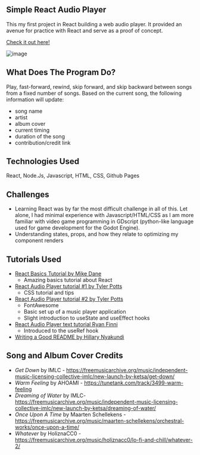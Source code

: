 ## Simple React Audio Player
This my first project in React building a web audio player. It provided an avenue for practice with React and serve as a proof of concept. 

[Check it out here!](https://michaeldevlee.github.io/react-audio-player)

![image](https://user-images.githubusercontent.com/58196525/167564774-af5e159e-116c-4a6a-8d31-473885823581.png)

## What Does The Program Do?
Play, fast-forward, rewind, skip forward, and skip backward between songs from a fixed number of songs. Based on the current song, the following information will update:
- song name
- artist
- album cover
- current timing
- duration of the song
- contribution/credit link   

## Technologies Used
React, Node.Js, Javascript, HTML, CSS, Github Pages

## Challenges
- Learning React was by far the most difficult challenge in all of this. Let alone, I had minimal experience with Javascript/HTML/CSS as I am more familiar with video game programming in GDscript (python-like language used for game development for the Godot Engine).
- Understanding states, props, and how they relate to optimizing my component renders

## Tutorials Used
- [React Basics Tutorial by Mike Dane](https://www.youtube.com/watch?v=ABQLwlE8MUA)
  - Amazing basics tutorial about React
- [React Audio Player tutorial #1 by Tyler Potts](https://www.youtube.com/watch?v=3ourkSxbd0Y)
  - CSS tutorial and tips
- [React Audio Player tutorial #2 by Tyler Potts](https://www.youtube.com/watch?v=M4TTeSVX3HI)
  - FontAwesome
  - Basic set up of a music player application
  - Slight introduction to useState and useEffect hooks
- [React Audio Player text tutorial Ryan Finni](https://letsbuildui.dev/articles/building-an-audio-player-with-react-hooks)
  - Introduced to the useRef hook
- [Writing a Good README by Hillary Nyakundi](https://www.freecodecamp.org/news/how-to-write-a-good-readme-file/)

## Song and Album Cover Credits
- *Get Down* by IMLC - https://freemusicarchive.org/music/independent-music-licensing-collective-imlc/new-launch-by-ketsa/get-down/
- *Warm Feeling* by AHOAMI - https://tunetank.com/track/3499-warm-feeling
- *Dreaming of Water* by IMLC- https://freemusicarchive.org/music/independent-music-licensing-collective-imlc/new-launch-by-ketsa/dreaming-of-water/
- *Once Upon A Time* by Maarten Schellekens - https://freemusicarchive.org/music/maarten-schellekens/orchestral-works/once-upon-a-time/
- *Whatever* by HoliznaCC0 - https://freemusicarchive.org/music/holiznacc0/lo-fi-and-chill/whatever-2/


